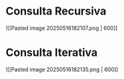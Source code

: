 # Consulta Recursiva
![[Pasted image 20250516182107.png | 600]]
# Consulta Iterativa
![[Pasted image 20250516182135.png | 600]]